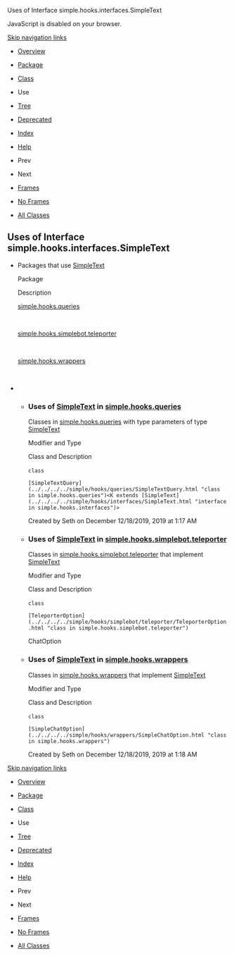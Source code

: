 Uses of Interface simple.hooks.interfaces.SimpleText   <!-- try { if (location.href.indexOf('is-external=true') == -1) { parent.document.title="Uses of Interface simple.hooks.interfaces.SimpleText"; } } catch(err) { } //-->

JavaScript is disabled on your browser.

[Skip navigation links](#skip.navbar.top "Skip navigation links")

*   [Overview](../../../../overview-summary.html)
*   [Package](../package-summary.html)
*   [Class](../../../../simple/hooks/interfaces/SimpleText.html "interface in simple.hooks.interfaces")
*   Use
*   [Tree](../package-tree.html)
*   [Deprecated](../../../../deprecated-list.html)
*   [Index](../../../../index-files/index-1.html)
*   [Help](../../../../help-doc.html)

*   Prev
*   Next

*   [Frames](../../../../index.html?simple/hooks/interfaces/class-use/SimpleText.html)
*   [No Frames](SimpleText.html)

*   [All Classes](../../../../allclasses-noframe.html)

<!-- allClassesLink = document.getElementById("allclasses\_navbar\_top"); if(window==top) { allClassesLink.style.display = "block"; } else { allClassesLink.style.display = "none"; } //-->

Uses of Interface  
simple.hooks.interfaces.SimpleText
------------------------------------------------------

*   Packages that use [SimpleText](../../../../simple/hooks/interfaces/SimpleText.html "interface in simple.hooks.interfaces") 
    
    Package
    
    Description
    
    [simple.hooks.queries](#simple.hooks.queries)
    
     
    
    [simple.hooks.simplebot.teleporter](#simple.hooks.simplebot.teleporter)
    
     
    
    [simple.hooks.wrappers](#simple.hooks.wrappers)
    
     
    
*   *   ### Uses of [SimpleText](../../../../simple/hooks/interfaces/SimpleText.html "interface in simple.hooks.interfaces") in [simple.hooks.queries](../../../../simple/hooks/queries/package-summary.html)
        
        Classes in [simple.hooks.queries](../../../../simple/hooks/queries/package-summary.html) with type parameters of type [SimpleText](../../../../simple/hooks/interfaces/SimpleText.html "interface in simple.hooks.interfaces") 
        
        Modifier and Type
        
        Class and Description
        
        `class` 
        
        `[SimpleTextQuery](../../../../simple/hooks/queries/SimpleTextQuery.html "class in simple.hooks.queries")<K extends [SimpleText](../../../../simple/hooks/interfaces/SimpleText.html "interface in simple.hooks.interfaces")>`
        
        Created by Seth on December 12/18/2019, 2019 at 1:17 AM
        
    *   ### Uses of [SimpleText](../../../../simple/hooks/interfaces/SimpleText.html "interface in simple.hooks.interfaces") in [simple.hooks.simplebot.teleporter](../../../../simple/hooks/simplebot/teleporter/package-summary.html)
        
        Classes in [simple.hooks.simplebot.teleporter](../../../../simple/hooks/simplebot/teleporter/package-summary.html) that implement [SimpleText](../../../../simple/hooks/interfaces/SimpleText.html "interface in simple.hooks.interfaces") 
        
        Modifier and Type
        
        Class and Description
        
        `class` 
        
        `[TeleporterOption](../../../../simple/hooks/simplebot/teleporter/TeleporterOption.html "class in simple.hooks.simplebot.teleporter")`
        
        ChatOption
        
    *   ### Uses of [SimpleText](../../../../simple/hooks/interfaces/SimpleText.html "interface in simple.hooks.interfaces") in [simple.hooks.wrappers](../../../../simple/hooks/wrappers/package-summary.html)
        
        Classes in [simple.hooks.wrappers](../../../../simple/hooks/wrappers/package-summary.html) that implement [SimpleText](../../../../simple/hooks/interfaces/SimpleText.html "interface in simple.hooks.interfaces") 
        
        Modifier and Type
        
        Class and Description
        
        `class` 
        
        `[SimpleChatOption](../../../../simple/hooks/wrappers/SimpleChatOption.html "class in simple.hooks.wrappers")`
        
        Created by Seth on December 12/18/2019, 2019 at 1:18 AM
        

[Skip navigation links](#skip.navbar.bottom "Skip navigation links")

*   [Overview](../../../../overview-summary.html)
*   [Package](../package-summary.html)
*   [Class](../../../../simple/hooks/interfaces/SimpleText.html "interface in simple.hooks.interfaces")
*   Use
*   [Tree](../package-tree.html)
*   [Deprecated](../../../../deprecated-list.html)
*   [Index](../../../../index-files/index-1.html)
*   [Help](../../../../help-doc.html)

*   Prev
*   Next

*   [Frames](../../../../index.html?simple/hooks/interfaces/class-use/SimpleText.html)
*   [No Frames](SimpleText.html)

*   [All Classes](../../../../allclasses-noframe.html)

<!-- allClassesLink = document.getElementById("allclasses\_navbar\_bottom"); if(window==top) { allClassesLink.style.display = "block"; } else { allClassesLink.style.display = "none"; } //-->